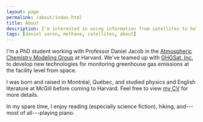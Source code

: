 ```yaml
---
layout: page
permalink: /about/index.html
title: About
description: I'm interested in using information from satellites to help steer policy and protect the environment.
tags: [daniel varon, methane, satellites, about]
---
```


I'm a PhD student working with Professor Daniel Jacob in the [Atmospheric Chemistry Modeling Group](http://acmg.seas.harvard.edu/) at Harvard. We've teamed up with [GHGSat, Inc.](https://www.ghgsat.com/) to develop new technologies for monitoring greenhouse gas emissions at the facility level from space.

<!-- 
Space-based instruments have allowed us to monitor the entire globe on a daily basis, including regions where ground observations may be impossible. Data retrieved from these instruments continue to play an important role in the production of climate and air quality policy. However, interpreting it is a highly uncertain area of research. My goal is to develop new techniques for processing satellite data that will improve our understanding of the Earth as seen from space.
-->

I was born and raised in Montr&#233;al, Qu&#233;bec, and studied physics and English literature at McGill before coming to Harvard. Feel free to view <a href="{{ site.url }}/djvcv.pdf">my CV</a> for more details.

In my spare time, I enjoy reading (especially science fiction), hiking, and---most of all---playing piano.
